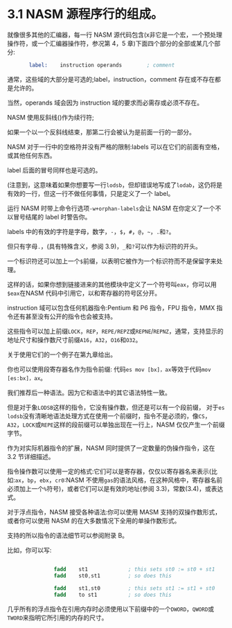 3.1 NASM 源程序行的组成。
======

就像很多其他的汇编器，每一行 NASM 源代码包含(x非它是一个宏，一个预处理操作符，或一个汇编器操作符，参况第 4，5 章)下面四个部分的全部或某几个部分:

```nasm
       label:    instruction operands        ; comment
```

通常，这些域的大部分是可选的;label，instruction，comment 存在或不存在都是允许的。

当然，operands 域会因为 instruction 域的要求而必需存或必须不存在。

NASM 使用反斜线(\)作为续行符;

如果一个以一个反斜线结束，那第二行会被认为是前面一行的一部分。

NASM 对于一行中的空格符并没有严格的限制:labels 可以在它们的前面有空格，或其他任何东西。

label 后面的冒号同样也是可选的。

(注意到，这意味着如果你想要写一行`lodsb`，但却错误地写成了`lodab`，这仍将是有效的一行，但这一行不做任何事情，只是定义了一个 label。

运行 NASM 时带上命令行选项`-w+orphan-labels`会让 NASM 在你定义了一个不以冒号结尾的 label 时警告你。

labels 中的有效的字符是字母，数字，`-`，`$`，`#`，`@`，`~`，`.`和`?`。

但只有字母`.`，(具有特殊含义，参阅 3.9)，`_`和`?`可以作为标识符的开头。

一个标识符还可以加上一个`$`前缀，以表明它被作为一个标识符而不是保留字来处理。

这样的话，如果你想到链接进来的其他模块中定义了一个符号叫`eax`，你可以用`$eax`在NASM 代码中引用它，以和寄存器的符号区分开。

instruction 域可以包含任何机器指令:Pentium 和 P6 指令，FPU 指令，MMX 指令还有甚至没有公开的指令也会被支持。

这些指令可以加上前缀`LOCK`，`REP`，`REPE/REPZ`或`REPNE`/`REPNZ`，通常，支持显示的地址尺寸和操作数尺寸前缀`A16`，`A32`，`O16`和`O32`。

关于使用它们的一个例子在第九章给出。

你也可以使用段寄存器名作为指令前缀: 代码`es mov [bx]，ax`等效于代码`mov [es:bx]，ax`。

我们推荐后一种语法。因为它和语法中的其它语法特性一致。

但是对于象`LODSB`这样的指令，它没有操作数，但还是可以有一个段前缀， 对于`es lodsb`没有清晰地语法处理方式在使用一个前缀时，指令不是必须的，像`CS`，`A32`，`LOCK`或`REPE`这样的段前缀可以单独出现在一行上，NASM 仅仅产生一个前缀字节。

作为对实际机器指令的扩展，NASM 同时提供了一定数量的伪操作指令，这在 3.2 节详细描述。

指令操作数可以使用一定的格式:它们可以是寄存器，仅仅以寄存器名来表示(比如:`ax`，`bp`，`ebx`，`cr0`:NASM 不使用`gas`的语法风格，在这种风格中，寄存器名前必须加上一个`%`符号)，或者它们可以是有效的地址(参阅 3.3)，常数(3.4)，或表达式。

对于浮点指令，NASM 接受各种语法:你可以使用 MASM 支持的双操作数形式，或者你可以使用 NASM 的在大多数情况下全用的单操作数形式。

支持的所以指令的语法细节可以参阅附录 B。

比如，你可以写:

```nasm

               fadd    st1             ; this sets st0 := st0 + st1 
               fadd    st0,st1         ; so does this 
       
               fadd    st1,st0         ; this sets st1 := st1 + st0 
               fadd    to st1          ; so does this

```

几乎所有的浮点指令在引用内存时必须使用以下前缀中的一个`DWORD`，`QWORD`或`TWORD`来指明它所引用的内存的尺寸。